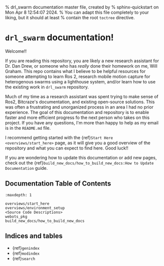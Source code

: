 % drl_swarm documentation master file, created by
% sphinx-quickstart on Mon Apr  8 12:54:07 2024.
% You can adapt this file completely to your liking, but it should at least
% contain the root `toctree` directive.

# `drl_swarm` documentation!

Welcome!!

If you are reading this repository, you are likely a new research assistant for Dr. Dan Drew, or someone who has *really* done their homework on me, Will Graham. This repo contains what I believe to be helpful resources for someone attempting to learn Ros 2, research mobile motion capture for heterogenous swarms using a lighthouse system, and/or learn how to use the existing work in `drl_swarm` repository.

Much of my time as a research assistant was spent trying to make sense of Ros2, Bitcraze's documentation, and existing open-source solutions. This was often a frustrating and unorganized process in an area I had no prior experience. The goal of this documentation and repository is to enable faster and more efficient progress fo the next person who takes on this project. If you have any questions, I'm more than happy to help as my email is in the `README.md` file.

I recommend getting started with the {ref}`Start Here <overviews/start_here>` page, as it will give you a good overview of the repository and what you can expect to find here. Good luck!!

If you are wondering how to update this documentation or add new pages, check out the {ref}`build_new_docs/how_to_build_new_docs:How to Update Documentation` guide.

## Documentation Table of Contents

```{toctree}
:maxdepth: 1

overviews/start_here
overviews/environment_setup
<Source Code Descriptions>
webots_pkg
build_new_docs/how_to_build_new_docs
```

## Indices and tables

- {ref}`genindex`
- {ref}`modindex`
- {ref}`search`
